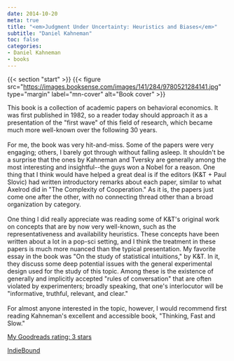 ```yaml
---
date: 2014-10-20
meta: true
title: "<em>Judgment Under Uncertainty: Heuristics and Biases</em>"
subtitle: "Daniel Kahneman"
toc: false
categories:
- Daniel Kahneman
- books
---
```


{{< section "start" >}}
{{< figure src="https://images.booksense.com/images/141/284/9780521284141.jpg" type="margin" label="mn-cover" alt="Book cover" >}}

This book is a collection of academic papers on behavioral economics. It was first published in 1982, so a reader today should approach it as a presentation of the "first wave" of this field of research, which became much more well-known over the following 30 years.<br /><br />For me, the book was very hit-and-miss. Some of the papers were very engaging; others, I barely got through without falling asleep. It shouldn't be a surprise that the ones by Kahneman and Tversky are generally among the most interesting and insightful--the guys won a Nobel for a reason. One thing that I think would have helped a great deal is if the editors (K&amp;T + Paul Slovic) had written introductory remarks about each paper, similar to what Axelrod did in "The Complexity of Cooperation." As it is, the papers just come one after the other, with no connecting thread other than a broad organization by category.<br /><br />One thing I did really appreciate was reading some of K&amp;T's original work on concepts that are by now very well-known, such as the representativeness and availability heuristics. These concepts have been written about a lot in a pop-sci setting, and I think the treatment in these papers is much more nuanced than the typical presentation. My favorite essay in the book was "On the study of statistical intuitions," by K&amp;T. In it, they discuss some deep potential issues with the general experimental design used for the study of this topic. Among these is the existence of generally and implicitly accepted "rules of conversation" that are often violated by experimenters; broadly speaking, that one's interlocutor will be "informative, truthful, relevant, and clear."<br /><br />For almost anyone interested in the topic, however, I would recommend first reading Kahneman's excellent and accessible book, "Thinking, Fast and Slow."

[My Goodreads rating: 3 stars](https://www.goodreads.com/review/show/1079540467)  

[IndieBound](https://www.indiebound.org/book/9780521284141)
